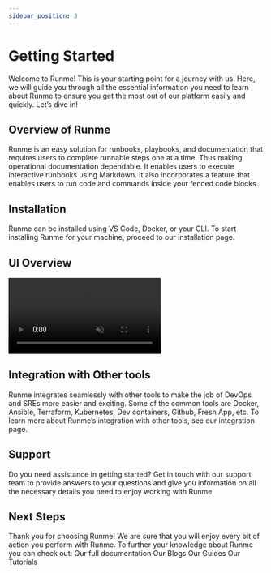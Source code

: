 ```yaml
---
sidebar_position: 3
---
```


# Getting Started

Welcome to Runme! This is your starting point for a journey with us. Here, we will guide you through all the essential information you need to learn about Runme to ensure you get the most out of our platform easily and quickly. Let’s dive in!

## **Overview of Runme**

Runme is an easy solution for runbooks, playbooks, and documentation that requires users to complete runnable steps one at a time. Thus making operational documentation dependable.
It enables users to execute interactive runbooks using Markdown. It also incorporates a feature that enables users to run code and commands inside your fenced code blocks.

## **Installation**

Runme can be installed using VS Code, Docker, or your CLI. To start installing Runme for your machine, proceed to our installation page.

## **UI Overview**

<video autoPlay loop muted playsInline controls>
  <source src="/videos/runme-uioverview.mp4" type="video/mp4" />
  <source src="/videos/runme-uioverview.webm" type="video/webm" />
</video>

## **Integration with Other tools**

Runme integrates seamlessly with other tools to make the job of DevOps and SREs more easier and exciting.  Some of the common tools are Docker, Ansible, Terraform, Kubernetes, Dev containers, Github, Fresh App, etc.
To learn more about Runme’s integration with other tools, see our integration page.

## **Support**

Do you need assistance in getting started? Get in touch with our support team to provide answers to your questions and give you information on all the necessary details you need to enjoy working with Runme.

## **Next Steps**

Thank you for choosing Runme!
We are sure that you will enjoy every bit of action you perform with Runme.
To further your knowledge about Runme you can check out:
Our full documentation
Our Blogs
Our Guides
Our Tutorials

